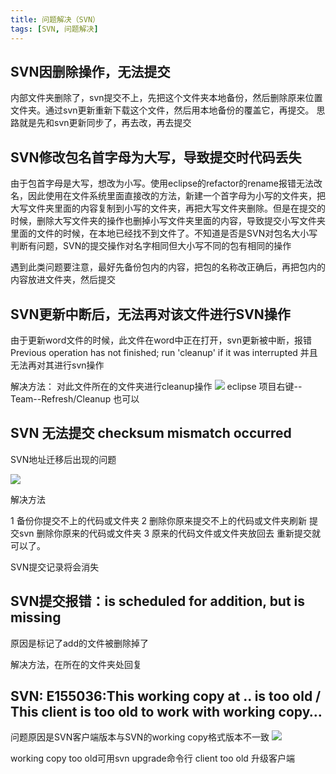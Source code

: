 ```yaml
---
title: 问题解决（SVN）
tags: [SVN, 问题解决]
---
```


## SVN因删除操作，无法提交

内部文件夹删除了，svn提交不上，先把这个文件夹本地备份，然后删除原来位置文件夹。通过svn更新重新下载这个文件，然后用本地备份的覆盖它，再提交。
思路就是先和svn更新同步了，再去改，再去提交

## SVN修改包名首字母为大写，导致提交时代码丢失

由于包首字母是大写，想改为小写。使用eclipse的refactor的rename报错无法改名，因此使用在文件系统里面直接改的方法，新建一个首字母为小写的文件夹，把大写文件夹里面的内容复制到小写的文件夹，再把大写文件夹删除。但是在提交的时候，删除大写文件夹的操作也删掉小写文件夹里面的内容，导致提交小写文件夹里面的文件的时候，在本地已经找不到文件了。不知道是否是SVN对包名大小写判断有问题，SVN的提交操作对名字相同但大小写不同的包有相同的操作

遇到此类问题要注意，最好先备份包内的内容，把包的名称改正确后，再把包内的内容放进文件夹，然后提交

## SVN更新中断后，无法再对该文件进行SVN操作

由于更新word文件的时候，此文件在word中正在打开，svn更新被中断，报错
Previous operation has not finished; run 'cleanup' if it was interrupted
并且无法再对其进行svn操作

解决方法：
对此文件所在的文件夹进行cleanup操作
![](https://oliver-blog.oss-cn-shenzhen.aliyuncs.com/20240405064322.png)
eclipse 项目右键--Team--Refresh/Cleanup 也可以

## SVN 无法提交 checksum mismatch occurred

SVN地址迁移后出现的问题

![](https://oliver-blog.oss-cn-shenzhen.aliyuncs.com/20240405064357.png)

解决方法

1 备份你提交不上的代码或文件夹
2 删除你原来提交不上的代码或文件夹刷新 提交svn 删除你原来的代码或文件夹
3 原来的代码文件或文件夹放回去  重新提交就可以了。

SVN提交记录将会消失

## SVN提交报错：is scheduled for addition, but is missing

原因是标记了add的文件被删除掉了

解决方法，在所在的文件夹处回复

## SVN: E155036:This working copy at .. is too old / This client is too old to work with working copy…

问题原因是SVN客户端版本与SVN的working copy格式版本不一致
![](https://oliver-blog.oss-cn-shenzhen.aliyuncs.com/20240405065725.png)

working copy too old可用svn upgrade命令行
client too old 升级客户端